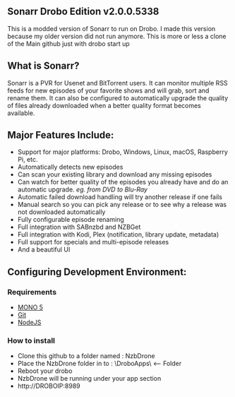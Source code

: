 ## Sonarr Drobo Edition v2.0.0.5338

This is a modded version of Sonarr to run on Drobo.
I made this version because my older version did not run anymore.
This is more or less a clone of the Main github just with drobo start up

## What is Sonarr?

Sonarr is a PVR for Usenet and BitTorrent users. It can monitor multiple RSS feeds for new episodes of your favorite shows and will grab, sort and rename them. It can also be configured to automatically upgrade the quality of files already downloaded when a better quality format becomes available.

## Major Features Include:

* Support for major platforms: Drobo, Windows, Linux, macOS, Raspberry Pi, etc.
* Automatically detects new episodes
* Can scan your existing library and download any missing episodes
* Can watch for better quality of the episodes you already have and do an automatic upgrade. *eg. from DVD to Blu-Ray*
* Automatic failed download handling will try another release if one fails
* Manual search so you can pick any release or to see why a release was not downloaded automatically
* Fully configurable episode renaming
* Full integration with SABnzbd and NZBGet
* Full integration with Kodi, Plex (notification, library update, metadata)
* Full support for specials and multi-episode releases
* And a beautiful UI

## Configuring Development Environment:

### Requirements

* [MONO 5](https://www.mono-project.com/download/stable/)
* [Git](https://git-scm.com/downloads)
* [NodeJS](https://nodejs.org/en/download/)

### How to install

* Clone this github to a folder named : NzbDrone
* Place the NzbDrone folder in to : \DroboApps\ <-- Folder
* Reboot your drobo
* NzbDrone will be running under your app section
* http://DROBOIP:8989
